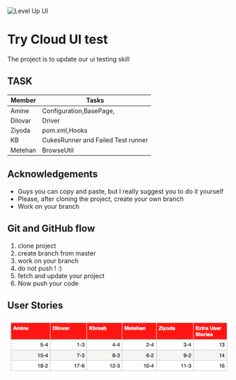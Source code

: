 ![Level Up UI](https://github.com/user-attachments/assets/5df1a2c0-39f5-4aff-ad58-3715c48be156)

# Try Cloud UI test

The project is to update our ui testing skill

## TASK

| Member  | Tasks                              |
|---------|------------------------------------|
| Amine   | Configuration,BasePage,            |
| Dilovar | Driver                             |
| Ziyoda  | pom.xml,Hooks                      |
| KB      | CukesRunner and Failed Test runner |
| Metehan | BrowseUtil                         |


## Acknowledgements

- Guys you can copy and paste, but I really suggest you to do it yourself
- Please, after cloning the project, create your own branch
- Work on your branch





## Git and GitHub flow

1. clone project
2. create branch from master
3. work on your branch
4. do not push ! :)
5. fetch and update your project
6. Now push your code

## User Stories

![User Stories](src/test/resources/User-Stories-Distribution.png)